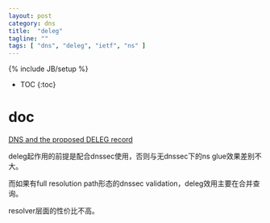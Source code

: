 ```yaml
---
layout: post
category: dns
title:  "deleg"
tagline: ""
tags: [ "dns", "deleg", "ietf", "ns" ] 
---
```

{% include JB/setup %}

* TOC
{:toc}

# doc

[DNS and the proposed DELEG record](https://blog.apnic.net/2024/02/08/dns-and-the-proposed-deleg-record/)

deleg起作用的前提是配合dnssec使用，否则与无dnssec下的ns glue效果差别不大。

而如果有full resolution path形态的dnssec validation，deleg效用主要在合并查询。

resolver层面的性价比不高。
